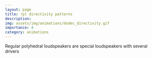 ```yaml
---
layout: page
title: rpl directivity patterns
description: 
img: assets/img/animations/dodec_directivity.gif
importance: 4
category: animations
---
```


Regular polyhedral loudspeakers are special loudspeakers with several drivers 

